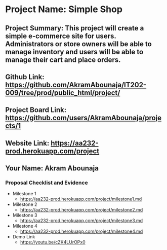# Project Name: Simple Shop
## Project Summary: This project will create a simple e-commerce site for users. Administrators or store owners will be able to manage inventory and users will be able to manage their cart and place orders.
## Github Link: https://github.com/AkramAbounaja/IT202-009/tree/prod/public_html/project/ 
## Project Board Link: https://github.com/users/AkramAbounaja/projects/1
## Website Link: https://aa232-prod.herokuapp.com/project
## Your Name: Akram Abounaja



### Proposal Checklist and Evidence

- Milestone 1
  - https://aa232-prod.herokuapp.com/project/milestone1.md
- Milestone 2
  - https://aa232-prod.herokuapp.com/project/milestone2.md
- Milestone 3
  - https://aa232-prod.herokuapp.com/project/milestone3.md
- Milestone 4
  - https://aa232-prod.herokuapp.com/project/milestone4.md
- Demo Link
  - https://youtu.be/cZK4LUrOPx0
  